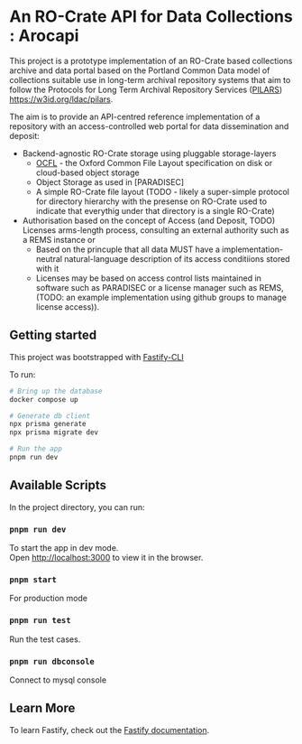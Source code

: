 [RO-Crate]: https://www.researchobject.org/ro-crate/specification
[OCFL]: https://ocfl.io/
[PILARS]: https://w3id.org/ldac/pilars
[REMS]: https://trust.aaf.edu.au/rems/


# An RO-Crate API for Data Collections : Arocapi 

This project is a prototype implementation of an RO-Crate based collections archive and data portal based on the Portland Common Data model of collections suitable use in long-term archival repository systems that aim to follow the Protocols for Long Term Archival Repository Services ([PILARS]) <https://w3id.org/ldac/pilars>.

The aim is to provide an API-centred reference implementation of a repository with an access-controlled web portal for data dissemination and deposit:

- Backend-agnostic RO-Crate storage using pluggable storage-layers 
  - [OCFL] - the Oxford Common File Layout specification on disk or cloud-based object storage
  - Object Storage as used in [PARADISEC]
  - A simple RO-Crate file layout (TODO - likely a super-simple protocol for directory hierarchy with the presense on RO-Crate used to indicate that everythig under that directory is a single RO-Crate)
- Authorisation based on the concept of Access (and Deposit, TODO) Licenses arms-length process, consulting an external authority such as a REMS instance or
  - Based on the princuple that all data MUST have a implementation-neutral natural-language description of its access conditiions stored with it
  - Licenses may be based on access control lists maintained in software such as PARADISEC or a license manager such as REMS, (TODO: an example implementation using github groups to manage license access)).



## Getting started

This project was bootstrapped with [Fastify-CLI](https://www.npmjs.com/package/fastify-cli)

To run:

```bash
# Bring up the database
docker compose up

# Generate db client
npx prisma generate
npx prisma migrate dev

# Run the app
pnpm run dev
```

## Available Scripts

In the project directory, you can run:

### `pnpm run dev`

To start the app in dev mode.\
Open [http://localhost:3000](http://localhost:3000) to view it in the browser.

### `pnpm start`

For production mode

### `pnpm run test`

Run the test cases.

### `pnpm run dbconsole`

Connect to mysql console

## Learn More

To learn Fastify, check out the [Fastify documentation](https://fastify.dev/docs/latest/).
